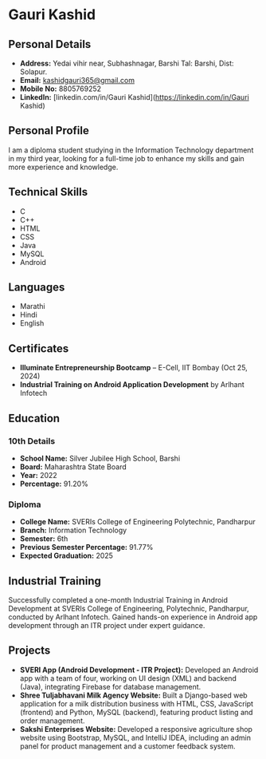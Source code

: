 # Gauri Kashid

## Personal Details
- **Address:** Yedai vihir near, Subhashnagar, Barshi Tal: Barshi, Dist: Solapur.
- **Email:** kashidgauri365@gmail.com
- **Mobile No:** 8805769252
- **LinkedIn:** [linkedin.com/in/Gauri Kashid](https://linkedin.com/in/Gauri Kashid)

## Personal Profile
I am a diploma student studying in the Information Technology department in my third year, looking for a full-time job to enhance my skills and gain more experience and knowledge.

## Technical Skills
- C
- C++
- HTML
- CSS
- Java
- MySQL
- Android

## Languages
- Marathi
- Hindi
- English

## Certificates
- **Illuminate Entrepreneurship Bootcamp** – E-Cell, IIT Bombay (Oct 25, 2024)
- **Industrial Training on Android Application Development** by Arlhant Infotech

## Education
### 10th Details
- **School Name:** Silver Jubilee High School, Barshi
- **Board:** Maharashtra State Board
- **Year:** 2022
- **Percentage:** 91.20%

### Diploma
- **College Name:** SVERIs College of Engineering Polytechnic, Pandharpur
- **Branch:** Information Technology
- **Semester:** 6th
- **Previous Semester Percentage:** 91.77%
- **Expected Graduation:** 2025

## Industrial Training
Successfully completed a one-month Industrial Training in Android Development at SVERIs College of Engineering, Polytechnic, Pandharpur, conducted by Arlhant Infotech. Gained hands-on experience in Android app development through an ITR project under expert guidance.

## Projects
- **SVERI App (Android Development - ITR Project):** Developed an Android app with a team of four, working on UI design (XML) and backend (Java), integrating Firebase for database management.
- **Shree Tuljabhavani Milk Agency Website:** Built a Django-based web application for a milk distribution business with HTML, CSS, JavaScript (frontend) and Python, MySQL (backend), featuring product listing and order management.
- **Sakshi Enterprises Website:** Developed a responsive agriculture shop website using Bootstrap, MySQL, and IntelliJ IDEA, including an admin panel for product management and a customer feedback system.
